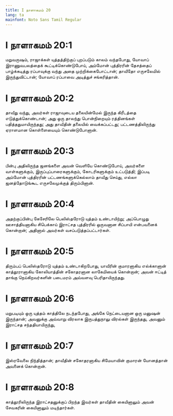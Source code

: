 ```yaml
---
title: I நாளாகமம் 20
lang: ta
mainfont: Noto Sans Tamil Regular
---
```


# I நாளாகமம் 20:1

மறுவருஷம், ராஜாக்கள் யுத்தத்திற்குப் புறப்படும் காலம் வந்தபோது, யோவாப் இராணுவபலத்தைக் கூட்டிக்கொண்டுபோய், அம்மோன் புத்திரரின் தேசத்தைப் பாழ்க்கடித்து ரப்பாவுக்கு வந்து அதை முற்றிக்கைபோட்டான்; தாவீதோ எருசலேமில் இருந்துவிட்டான்; யோவாப் ரப்பாவை அடித்துச் சங்கரித்தான்.

# I நாளாகமம் 20:2

தாவீது வந்து, அவர்கள் ராஜாவுடைய தலையின்மேல் இருந்த கிரீடத்தை எடுத்துக்கொண்டான்; அது ஒரு தாலந்து பொன்நிறையும் ரத்தினங்கள் பதித்ததுமாயிருந்தது; அது தாவீதின் தலையில் வைக்கப்பட்டது; பட்டணத்திலிருந்து ஏராளமான கொள்ளையையும் கொண்டுபோனான்.

# I நாளாகமம் 20:3

பின்பு அதிலிருந்த ஜனங்களை அவன் வெளியே கொண்டுபோய், அவர்களை வாள்களுக்கும், இருப்புப்பாரைகளுக்கும், கோடரிகளுக்கும் உட்படுத்தி; இப்படி அம்மோன் புத்திரரின் பட்டணங்களுக்கெல்லாம் தாவீது செய்து, எல்லா ஜனத்தோடுங்கூட எருசலேமுக்குத் திரும்பினான்.

# I நாளாகமம் 20:4

அதற்குப்பின்பு கேசேரிலே பெலிஸ்தரோடு யுத்தம் உண்டாயிற்று; அப்பொழுது ஊசாத்தியனாகிய சிபெக்காய் இராட்சத புத்திரரில் ஒருவனான சிப்பாயி என்பவனைக் கொன்றான்; அதினால் அவர்கள் வசப்படுத்தப்பட்டார்கள்.

# I நாளாகமம் 20:5

திரும்பப் பெலிஸ்தரோடு யுத்தம் உண்டாகிறபோது, யாவீரின் குமாரனாகிய எல்க்கானான் காத்தூரானாகிய கோலியாத்தின் சகோதரனான லாகேமியைக் கொன்றான்; அவன் ஈட்டித் தாங்கு நெய்கிறவர்களின் படைமரம் அவ்வளவு பெரிதாயிருந்தது.

# I நாளாகமம் 20:6

மறுபடியும் ஒரு யுத்தம் காத்திலே நடந்தபோது, அங்கே நெட்டையனான ஒரு மனுஷன் இருந்தான்; அவனுக்கு அவ்வாறு விரலாக இருபத்துநாலு விரல்கள் இருந்தது, அவனும் இராட்சத சந்ததியாயிருந்து,

# I நாளாகமம் 20:7

இஸ்ரவேலை நிந்தித்தான்; தாவீதின் சகோதரனாகிய சிமேயாவின் குமாரன் யோனத்தான் அவனைக் கொன்றான்.

# I நாளாகமம் 20:8

காத்தூரிலிருந்த இராட்சதனுக்குப் பிறந்த இவர்கள் தாவீதின் கையினாலும் அவன் சேவகரின் கையினாலும் மடிந்தார்கள்.

